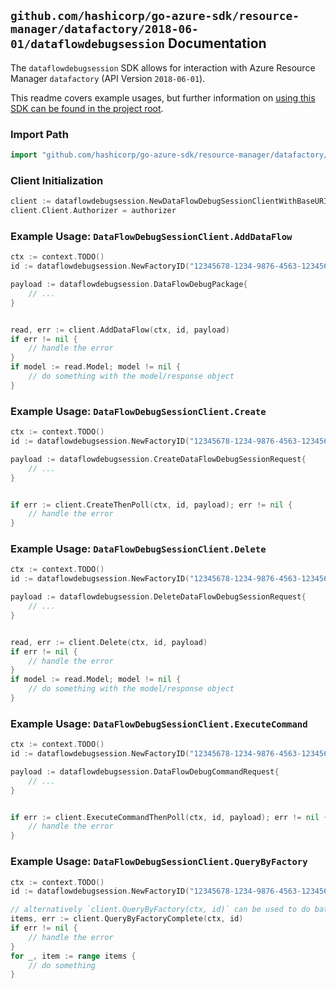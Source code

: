
## `github.com/hashicorp/go-azure-sdk/resource-manager/datafactory/2018-06-01/dataflowdebugsession` Documentation

The `dataflowdebugsession` SDK allows for interaction with Azure Resource Manager `datafactory` (API Version `2018-06-01`).

This readme covers example usages, but further information on [using this SDK can be found in the project root](https://github.com/hashicorp/go-azure-sdk/tree/main/docs).

### Import Path

```go
import "github.com/hashicorp/go-azure-sdk/resource-manager/datafactory/2018-06-01/dataflowdebugsession"
```


### Client Initialization

```go
client := dataflowdebugsession.NewDataFlowDebugSessionClientWithBaseURI("https://management.azure.com")
client.Client.Authorizer = authorizer
```


### Example Usage: `DataFlowDebugSessionClient.AddDataFlow`

```go
ctx := context.TODO()
id := dataflowdebugsession.NewFactoryID("12345678-1234-9876-4563-123456789012", "example-resource-group", "factoryValue")

payload := dataflowdebugsession.DataFlowDebugPackage{
	// ...
}


read, err := client.AddDataFlow(ctx, id, payload)
if err != nil {
	// handle the error
}
if model := read.Model; model != nil {
	// do something with the model/response object
}
```


### Example Usage: `DataFlowDebugSessionClient.Create`

```go
ctx := context.TODO()
id := dataflowdebugsession.NewFactoryID("12345678-1234-9876-4563-123456789012", "example-resource-group", "factoryValue")

payload := dataflowdebugsession.CreateDataFlowDebugSessionRequest{
	// ...
}


if err := client.CreateThenPoll(ctx, id, payload); err != nil {
	// handle the error
}
```


### Example Usage: `DataFlowDebugSessionClient.Delete`

```go
ctx := context.TODO()
id := dataflowdebugsession.NewFactoryID("12345678-1234-9876-4563-123456789012", "example-resource-group", "factoryValue")

payload := dataflowdebugsession.DeleteDataFlowDebugSessionRequest{
	// ...
}


read, err := client.Delete(ctx, id, payload)
if err != nil {
	// handle the error
}
if model := read.Model; model != nil {
	// do something with the model/response object
}
```


### Example Usage: `DataFlowDebugSessionClient.ExecuteCommand`

```go
ctx := context.TODO()
id := dataflowdebugsession.NewFactoryID("12345678-1234-9876-4563-123456789012", "example-resource-group", "factoryValue")

payload := dataflowdebugsession.DataFlowDebugCommandRequest{
	// ...
}


if err := client.ExecuteCommandThenPoll(ctx, id, payload); err != nil {
	// handle the error
}
```


### Example Usage: `DataFlowDebugSessionClient.QueryByFactory`

```go
ctx := context.TODO()
id := dataflowdebugsession.NewFactoryID("12345678-1234-9876-4563-123456789012", "example-resource-group", "factoryValue")

// alternatively `client.QueryByFactory(ctx, id)` can be used to do batched pagination
items, err := client.QueryByFactoryComplete(ctx, id)
if err != nil {
	// handle the error
}
for _, item := range items {
	// do something
}
```

